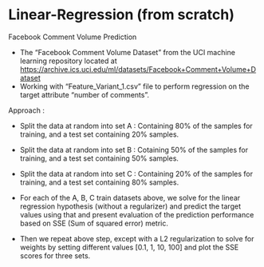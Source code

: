 # Linear-Regression (from scratch)
Facebook Comment Volume Prediction
 - The “Facebook Comment Volume Dataset” from the UCI machine learning repository located at https://archive.ics.uci.edu/ml/datasets/Facebook+Comment+Volume+Dataset
  - Working with “Feature_Variant_1.csv” file to perform regression on the target attribute “number of comments”.
  
 Approach : 
 - Split the data at random into set A : Containing 80% of the samples for training, and a test set containing 20% samples.  
 - Split the data at random into set B : Cotaining 50% of the samples for training, and a test set containing 50% samples. 
 - Split the data at random into set C : Containing 20% of the samples for training, and a test set containing 80% samples.
 
 - For each of the A, B, C train datasets above, we solve for the linear regression hypothesis (without a regularizer) and predict the target values using that and present evaluation of the prediction performance based on SSE (Sum of squared error) metric.
 
 - Then we repeat above step, except with a L2 regularization to solve for weights by setting different values [0.1, 1, 10, 100] and plot the SSE scores for three sets.
 
